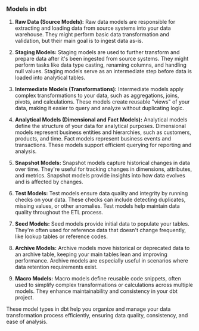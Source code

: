 ### Models in dbt

1. **Raw Data (Source Models):** Raw data models are responsible for extracting and loading data from source systems into your data warehouse. They might perform basic data transformation and validation, but their main goal is to ingest data as-is.

2. **Staging Models:** Staging models are used to further transform and prepare data after it's been ingested from source systems. They might perform tasks like data type casting, renaming columns, and handling null values. Staging models serve as an intermediate step before data is loaded into analytical tables.

3. **Intermediate Models (Transformations):** Intermediate models apply complex transformations to your data, such as aggregations, joins, pivots, and calculations. These models create reusable "views" of your data, making it easier to query and analyze without duplicating logic.

4. **Analytical Models (Dimensional and Fact Models):** Analytical models define the structure of your data for analytical purposes. Dimensional models represent business entities and hierarchies, such as customers, products, and time. Fact models represent business events and transactions. These models support efficient querying for reporting and analysis.

5. **Snapshot Models:** Snapshot models capture historical changes in data over time. They're useful for tracking changes in dimensions, attributes, and metrics. Snapshot models provide insights into how data evolves and is affected by changes.

6. **Test Models:** Test models ensure data quality and integrity by running checks on your data. These checks can include detecting duplicates, missing values, or other anomalies. Test models help maintain data quality throughout the ETL process.

7. **Seed Models:** Seed models provide initial data to populate your tables. They're often used for reference data that doesn't change frequently, like lookup tables or reference codes.

8. **Archive Models:** Archive models move historical or deprecated data to an archive table, keeping your main tables lean and improving performance. Archive models are especially useful in scenarios where data retention requirements exist.

9. **Macro Models:** Macro models define reusable code snippets, often used to simplify complex transformations or calculations across multiple models. They enhance maintainability and consistency in your dbt project.

These model types in dbt help you organize and manage your data transformation process efficiently, ensuring data quality, consistency, and ease of analysis.
